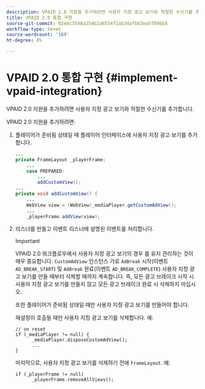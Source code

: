 ```yaml
---
description: VPAID 2.0 지원을 추가하려면 사용자 지정 광고 보기와 적절한 수신기를 추가합니다.
title: VPAID 2.0 통합 구현
source-git-commit: 02ebc3548a254b2a6554f1ab34afbb3ea5f09bb8
workflow-type: tm+mt
source-wordcount: '169'
ht-degree: 0%

---
```


# VPAID 2.0 통합 구현 {#implement-vpaid-integration}

VPAID 2.0 지원을 추가하려면 사용자 지정 광고 보기와 적절한 수신기를 추가합니다.

VPAID 2.0 지원을 추가하려면:

1. 플레이어가 준비됨 상태일 때 플레이어 인터페이스에 사용자 지정 광고 보기를 추가합니다.

   ```java
   ... 
   private FrameLayout _playerFrame; 
       ... 
       case PREPARED: 
           ... 
           addCustomView(); 
   ... 
   private void addCustomView() { 
       ... 
       WebView view = (WebView)_mediaPlayer.getCustomAdView(); 
       ... 
       _playerFrame.addView(view);
   ```

1. 리스너를 만들고 이벤트 리스너에 설명된 이벤트를 처리합니다.

   >[!IMPORTANT]
   >
   >VPAID 2.0 워크플로우에서 사용자 지정 광고 보기의 경우 를 유지 관리하는 것이 매우 중요합니다. `CustomAdView` 인스턴스 가로 `AdBreak` 시작(이벤트 `AD_BREAK_START`) 및 `AdBreak` 완료(이벤트 `AD_BREAK_COMPLETE`) 사용자 지정 광고 보기를 만들 때부터 삭제할 때까지 계속합니다. 즉, 모든 광고 브레이크 시작 시 사용자 지정 광고 보기를 만들지 않고 모든 광고 브레이크 완료 시 삭제하지 마십시오.
   >
   >
   >또한 플레이어가 준비됨 상태일 때만 사용자 지정 광고 보기를 만들어야 합니다.
   >
   >
   >재설정이 호출될 때만 사용자 지정 광고 보기를 삭제합니다. 예:
   >
   >```
   >// on reset 
   >if (_mediaPlayer != null) { 
   >       _mediaPlayer.disposeCustomAdView(); 
   >       ... 
   >} 
   >```
   >
   >마지막으로, 사용자 지정 광고 보기를 삭제하기 전에 `FrameLayout`. 예:
   >
   >```
   >if (_playerFrame != null) 
   >       _playerFrame.removeAllViews(); 
   >```
